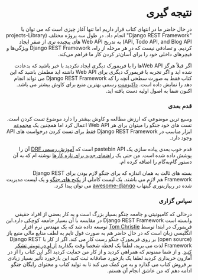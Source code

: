 <div dir="rtl">

# نتیجه گیری

در حال حاضر ما در انتهای کتاب قرار داریم اما تنها آغاز چیزی است که می توان با "Django REST Framework" انجام داد. در طول سه پروژه مختلف (projects-Library API, Todo API, and Blog API) به تدریج Web API های پیچیده تری از صفر ایجاد کردیم. و تصادفی نیست که در هر مرحله از راه، Django REST Framework ویژگی‌ها و فیچرهای داخلی خود را برای آسان‌تر کردن کار ما فراهم می‌کند. 

اگر قبلاً هرگز Web APIها را با فریمورک دیگری ایجاد نکردید با خبر باشید که بدعادت شده اید و اگر تجربه با فریمورک دیگری برای Web API داشته اید مطمئن باشید که این کتاب فقط به صورت سطحی آنچه را که Django REST Framework می تواند انجام دهد را نمایش داده است. [داکیومنت](http://www.django-rest-framework.org/) رسمی بهترین منبع برای کاوش بیشتر می باشد. اکنون شما به اصول اولیه دست یافته اید.

### قدم بعدی

وسیع ترین موضوعی که ارزش مطالعه و کاوش بیشتر را دارد موضوع تست کردن است. تست های خود جنگو را میتوان برای هر Web API اعمال کرد اما همچنین یک [  مجموعه](https://www.django-rest-framework.org/api-guide/testing/) ابزار مناسب در Django REST Framework فقط برای تست کردن درخواست های API وجود دارد.

قدم خوب بعدی پیاده سازی یک pastebin API  است که [آموزش رسمی DRF](http://www.django-rest-framework.org/tutorial/1-serialization/) آن را پوشش داده شده است. من حتی یک [راهنمای جدید برای تازه کارها](https://learndjango.com/tutorials/official-django-rest-framework-tutorial-beginners) نوشته ام که به آن دستور گام‌به‌گام را اضافه کرده ام. 

بسته های ثالت به همان اندازه که برای جنگو لازم بودن برای Django REST Framework هم لازم می باشند. یک لیست کاملی از [ پکیچ های جنگو](https://djangopackages.org/) و یک لیست مدیریت شده در ریپازیتوری گیتهاب [awesome-django](https://github.com/wsvincent/awesome-django) می توان پیدا کرد.

### سپاس گزاری

درحالی که کامیونیتی و جامعه جنگو بسیار بزرگ است و به کار بعضی از افراد حقیقی وابسته است Django REST Framework در مقایسه با آن بسیار جامعه کوچکی دارد.این فریمورک در ابتدا توسط [Tom
Christie](http://www.tomchristie.com/) توسعه داده شد که یک مهندس نرم افزار انگلیسی زبان است که در حال حاضر هم به صورت فول تایم به لطف منابع مالی منبع باز (open source) بر روی فریمورک جنگو رست کار می کند.
اگر از کار با Django REST Framework لذت می برید،
لطفاً یک لحظه شخصاً وقت بگذارید [از او در توییتر تشکر کنید](https://twitter.com/_tomchristie).
و از شما ممنونم که همراهی کردید و از کار من حمایت کردید اگر این کتاب را از در آمازون خریداری کردید لطفا یک بازخورد صادقانه ثبت کنید این بازخورد تأثیر بسیار زیادی بر فروش کتاب می گذارد و به من کمک می کند تا به تولید کتاب و محتوای رایگان جنگو ادامه دهم که من عاشق انجام آن هستم.

</div>
